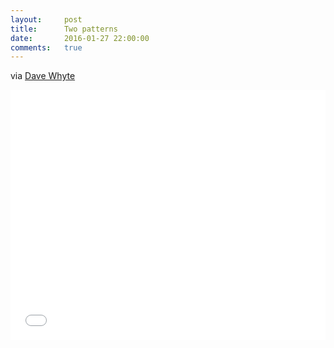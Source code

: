 ```yaml
---
layout:     post
title:      Two patterns
date:       2016-01-27 22:00:00
comments:   true
---
```


via [Dave Whyte](https://dribbble.com/beesandbombs)

<iframe width="100%" height="400" src="//jsfiddle.net/gjw3uppn/embedded/result,js" allowfullscreen="allowfullscreen" frameborder="0"></iframe>
